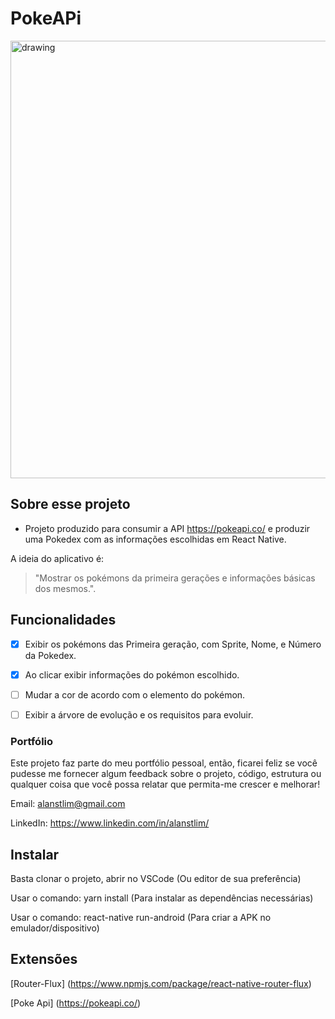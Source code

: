 # PokeAPi

<img src="https://github.com/alanstlim/testeapi/blob/master/screens.png" alt="drawing" width="700"/>

## Sobre esse projeto
* Projeto produzido para consumir a API https://pokeapi.co/ e produzir uma Pokedex com as informações escolhidas em React Native.

A ideia do aplicativo é:

>"Mostrar os pokémons da primeira gerações e informações básicas dos mesmos.".

## Funcionalidades
- [x] Exibir os pokémons das Primeira geração, com Sprite, Nome, e Número da Pokedex.
  
- [x] Ao clicar exibir informações do pokémon escolhido.

- [ ] Mudar a cor de acordo com o elemento do pokémon.

- [ ] Exibir a árvore de evolução e os requisitos para evoluir.

### Portfólio

Este projeto faz parte do meu portfólio pessoal, então, ficarei feliz se você pudesse me fornecer algum feedback sobre o projeto, código, estrutura ou qualquer coisa que você possa relatar que permita-me crescer e melhorar!

Email: alanstlim@gmail.com

LinkedIn: https://www.linkedin.com/in/alanstlim/


## Instalar

Basta clonar o projeto, abrir no VSCode (Ou editor de sua preferência)

Usar o comando: yarn install (Para instalar as dependências necessárias)

Usar o comando: react-native run-android (Para criar a APK no emulador/dispositivo)

## Extensões

[Router-Flux] (https://www.npmjs.com/package/react-native-router-flux)

[Poke Api] (https://pokeapi.co/)
